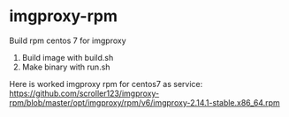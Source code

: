 # imgproxy-rpm
Build rpm centos 7 for imgproxy

1. Build image with build.sh
2. Make binary with run.sh

Here is worked imgproxy rpm for centos7 as service:
https://github.com/scroller123/imgproxy-rpm/blob/master/opt/imgproxy/rpm/v6/imgproxy-2.14.1-stable.x86_64.rpm
